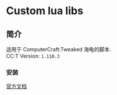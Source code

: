 # Custom lua libs
## 简介
适用于 ComputerCraft:Tweaked 海龟的脚本.<br>
CC:T Version: `1.110.3` <br>
### 安装
[官方文档](https://tweaked.cc/guide/using_require.html)